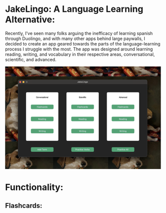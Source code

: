 # JakeLingo: A Language Learning Alternative:
Recently, I've seen many folks arguing the inefficacy of learning spanish through Duolingo, and with many other apps behind large paywalls, I decided to create an app geared towards the parts of the language-learning process I struggle with the most. The app was designed around learning reading, writing, and vocabulary in their respective areas, conversational, scientific, and advanced.
<p align="center">
  <img src="images/app_layout.png" alt="Screenshot of the Application" width="550"/>
</p>

# Functionality:
## Flashcards: 
